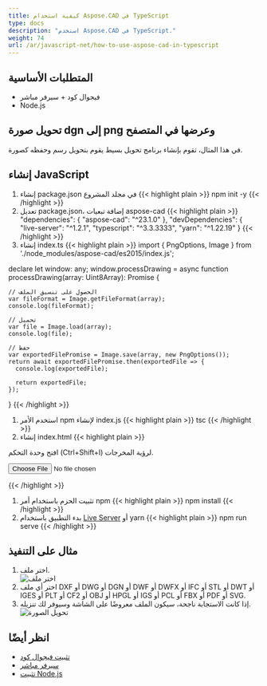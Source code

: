 ```yaml
---
title: كيفية استخدام Aspose.CAD في TypeScript
type: docs
description: "استخدم Aspose.CAD في TypeScript."
weight: 74
url: /ar/javascript-net/how-to-use-aspose-cad-in-typescript
---
```


## المتطلبات الأساسية
- فيجوال كود + سيرفر مباشر
- Node.js

## تحويل صورة dgn إلى png وعرضها في المتصفح

في هذا المثال، تقوم بإنشاء برنامج تحويل بسيط يقوم بتحويل رسم وحفظه كصورة.

## إنشاء JavaScript

1. إنشاء package.json في مجلد المشروع
{{< highlight plain >}}
npm init -y
{{< /highlight >}}
1. تعديل package.json، إضافة تبعيات aspose-cad
{{< highlight plain >}}
"dependencies": {
    "aspose-cad": "^23.1.0"
  },
 "devDependencies": {
    "live-server": "^1.2.1",
    "typescript": "^3.3.3333",
    "yarn": "^1.22.19"
  }
{{< /highlight >}}
1. إنشاء index.ts
{{< highlight plain >}}
import { PngOptions, Image } from './node_modules/aspose-cad/es2015/index.js';

declare let window: any;
window.processDrawing = async function processDrawing(array: Uint8Array): Promise<any> {

    // الحصول على تنسيق الملف
    var fileFormat = Image.getFileFormat(array);
    console.log(fileFormat);
    
    // تحميل
    var file = Image.load(array);
    console.log(file);
    
    // حفظ
    var exportedFilePromise = Image.save(array, new PngOptions());
    return await exportedFilePromise.then(exportedFile => {
      console.log(exportedFile);
      
      return exportedFile;
    });
}
{{< /highlight >}}
1. استخدم الأمر npm لإنشاء index.js
{{< highlight plain >}}
tsc
{{< /highlight >}}
1. إنشاء index.html
{{< highlight plain >}}
<!DOCTYPE html>
افتح وحدة التحكم (Ctrl+Shift+I) لرؤية المخرجات.

<script src="./node_modules/aspose-cad/dotnet.js"></script>
<script type="module" src="./node_modules/aspose-cad/es2015/index-js.js"></script>

<body>
	<input id="file" type="file">
	<img id="image" />
</body>

<script>
window.onload = async function () {
	document.querySelector('input').addEventListener('change', function() {
      var reader = new FileReader();
      reader.onload = function() {
      
          var arrayBuffer = this.result;
          var array = new Uint8Array(arrayBuffer);
          
		  // الحصول على تنسيق الملف
		  fileFormat = Aspose.CAD.Image.getFileFormat(array);
          console.log(fileFormat);
		  
		  // تحميل
		  file = Aspose.CAD.Image.load(array);
          console.log(file);
		  
		  // حفظ
		  exportedFilePromise = Aspose.CAD.Image.save(array, new Aspose.CAD.PngOptions());
		  exportedFilePromise.then(exportedFile => {
			console.log(exportedFile);
			
			var urlCreator = window.URL || window.webkitURL;
			var blob = new Blob([exportedFile], { type: 'application/octet-stream' });
            var imageUrl = urlCreator.createObjectURL(blob);
            document.querySelector("#image").src = imageUrl;
		  });
      }
	  
      reader.readAsArrayBuffer(this.files[0]);
    }, 
	false);
};
</script>
{{< /highlight >}}

1. تثبيت الحزم باستخدام أمر npm
{{< highlight plain >}}
npm install
{{< /highlight >}}
1. بدء التطبيق باستخدام [Live Server](https://marketplace.visualstudio.com/items?itemName=ritwickdey.LiveServer/) أو yarn
{{< highlight plain >}}
npm run serve
{{< /highlight >}}

## مثال على التنفيذ

1. اختر ملف.<br>
![اختر ملف](choose-file.png)<br>
1. اختر أي ملف DXF أو DWG أو DGN أو DWF أو DWFX أو IFC أو STL أو DWT أو IGES أو PLT أو CF2 أو OBJ أو HPGL أو IGS أو PCL أو FBX أو PDF أو SVG.
1. إذا كانت الاستجابة ناجحة، سيكون الملف معروضًا على الشاشة وسيوفر لك تنزيله.<br>
![تحويل الصورة](convert-image.png)<br>
## انظر أيضًا

- [تثبيت فيجوال كود](https://code.visualstudio.com/)
- [سيرفر مباشر](https://marketplace.visualstudio.com/items?itemName=ritwickdey.LiveServer/)
- [تثبيت Node.js](https://nodejs.org/en/)
